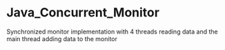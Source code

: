 # Java_Concurrent_Monitor
Synchronized monitor implementation with 4 threads reading data and the main thread adding data to the monitor
